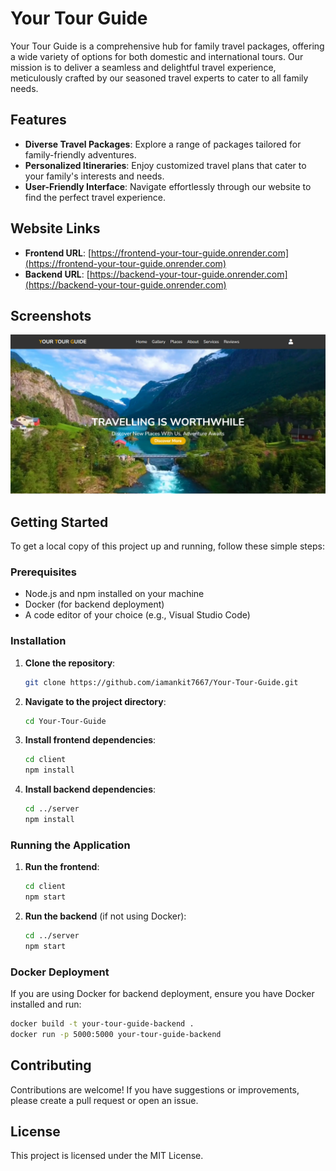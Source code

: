 # Your Tour Guide

Your Tour Guide is a comprehensive hub for family travel packages, offering a wide variety of options for both domestic and international tours. Our mission is to deliver a seamless and delightful travel experience, meticulously crafted by our seasoned travel experts to cater to all family needs.

## Features

- **Diverse Travel Packages**: Explore a range of packages tailored for family-friendly adventures.
- **Personalized Itineraries**: Enjoy customized travel plans that cater to your family's interests and needs.
- **User-Friendly Interface**: Navigate effortlessly through our website to find the perfect travel experience.

## Website Links

- **Frontend URL**: [https://frontend-your-tour-guide.onrender.com](https://frontend-your-tour-guide.onrender.com)
- **Backend URL**: [https://backend-your-tour-guide.onrender.com](https://backend-your-tour-guide.onrender.com)

## Screenshots

![HomePage](https://github.com/iamankit7667/Your-Tour-Guide/blob/main/client/public/YourTourGuide-HomePage.png)

## Getting Started

To get a local copy of this project up and running, follow these simple steps:

### Prerequisites

- Node.js and npm installed on your machine
- Docker (for backend deployment)
- A code editor of your choice (e.g., Visual Studio Code)

### Installation

1. **Clone the repository**:
   ```bash
   git clone https://github.com/iamankit7667/Your-Tour-Guide.git
   ```
2. **Navigate to the project directory**:
   ```bash
   cd Your-Tour-Guide
   ```
3. **Install frontend dependencies**:
   ```bash
   cd client
   npm install
   ```
4. **Install backend dependencies**:
   ```bash
   cd ../server
   npm install
   ```

### Running the Application

1. **Run the frontend**:
   ```bash
   cd client
   npm start
   ```
2. **Run the backend** (if not using Docker):
   ```bash
   cd ../server
   npm start
   ```

### Docker Deployment

If you are using Docker for backend deployment, ensure you have Docker installed and run:
```bash
docker build -t your-tour-guide-backend .
docker run -p 5000:5000 your-tour-guide-backend
```

## Contributing

Contributions are welcome! If you have suggestions or improvements, please create a pull request or open an issue.

## License

This project is licensed under the MIT License.
